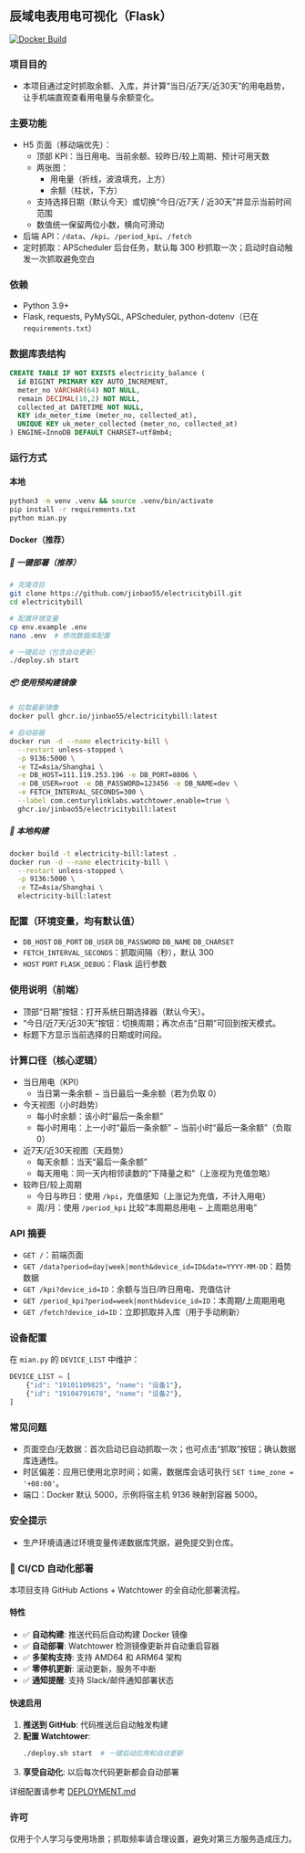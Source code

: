 ## 辰域电表用电可视化（Flask）

[![Docker Build](https://github.com/jinbao55/electricitybill/actions/workflows/docker-build.yml/badge.svg)](https://github.com/jinbao55/electricitybill/actions/workflows/docker-build.yml)

### 项目目的
- 本项目通过定时抓取余额、入库，并计算“当日/近7天/近30天”的用电趋势，让手机端直观查看用电量与余额变化。

### 主要功能
- H5 页面（移动端优先）：
  - 顶部 KPI：当日用电、当前余额、较昨日/较上周期、预计可用天数
  - 两张图：
    - 用电量（折线，波浪填充，上方）
    - 余额（柱状，下方）
  - 支持选择日期（默认今天）或切换“今日/近7天 / 近30天”并显示当前时间范围
  - 数值统一保留两位小数，横向可滑动
- 后端 API：`/data`、`/kpi`、`/period_kpi`、`/fetch`
- 定时抓取：APScheduler 后台任务，默认每 300 秒抓取一次；启动时自动触发一次抓取避免空白

### 依赖
- Python 3.9+
- Flask, requests, PyMySQL, APScheduler, python-dotenv（已在 `requirements.txt`）

### 数据库表结构
```sql
CREATE TABLE IF NOT EXISTS electricity_balance (
  id BIGINT PRIMARY KEY AUTO_INCREMENT,
  meter_no VARCHAR(64) NOT NULL,
  remain DECIMAL(10,2) NOT NULL,
  collected_at DATETIME NOT NULL,
  KEY idx_meter_time (meter_no, collected_at),
  UNIQUE KEY uk_meter_collected (meter_no, collected_at)
) ENGINE=InnoDB DEFAULT CHARSET=utf8mb4;
```

### 运行方式
#### 本地
```bash
python3 -m venv .venv && source .venv/bin/activate
pip install -r requirements.txt
python mian.py
```

#### Docker（推荐）

##### 🚀 一键部署（推荐）
```bash
# 克隆项目
git clone https://github.com/jinbao55/electricitybill.git
cd electricitybill

# 配置环境变量
cp env.example .env
nano .env  # 修改数据库配置

# 一键启动（包含自动更新）
./deploy.sh start
```

##### 📦 使用预构建镜像
```bash
# 拉取最新镜像
docker pull ghcr.io/jinbao55/electricitybill:latest

# 启动容器
docker run -d --name electricity-bill \
  --restart unless-stopped \
  -p 9136:5000 \
  -e TZ=Asia/Shanghai \
  -e DB_HOST=111.119.253.196 -e DB_PORT=8806 \
  -e DB_USER=root -e DB_PASSWORD=123456 -e DB_NAME=dev \
  -e FETCH_INTERVAL_SECONDS=300 \
  --label com.centurylinklabs.watchtower.enable=true \
  ghcr.io/jinbao55/electricitybill:latest
```

##### 🔧 本地构建
```bash
docker build -t electricity-bill:latest .
docker run -d --name electricity-bill \
  --restart unless-stopped \
  -p 9136:5000 \
  -e TZ=Asia/Shanghai \
  electricity-bill:latest
```

### 配置（环境变量，均有默认值）
- `DB_HOST` `DB_PORT` `DB_USER` `DB_PASSWORD` `DB_NAME` `DB_CHARSET`
- `FETCH_INTERVAL_SECONDS`：抓取间隔（秒），默认 300
- `HOST` `PORT` `FLASK_DEBUG`：Flask 运行参数

### 使用说明（前端）
- 顶部“日期”按钮：打开系统日期选择器（默认今天）。
- “今日/近7天/近30天”按钮：切换周期；再次点击“日期”可回到按天模式。
- 标题下方显示当前选择的日期或时间段。

### 计算口径（核心逻辑）
- 当日用电（KPI）
  - 当日第一条余额 − 当日最后一条余额（若为负取 0）
- 今天视图（小时趋势）
  - 每小时余额：该小时“最后一条余额”
  - 每小时用电：上一小时“最后一条余额” − 当前小时“最后一条余额”（负取 0）
- 近7天/近30天视图（天趋势）
  - 每天余额：当天“最后一条余额”
  - 每天用电：同一天内相邻读数的“下降量之和”（上涨视为充值忽略）
- 较昨日/较上周期
  - 今日与昨日：使用 `/kpi`，充值感知（上涨记为充值，不计入用电）
  - 周/月：使用 `/period_kpi` 比较“本周期总用电 − 上周期总用电”

### API 摘要
- `GET /`：前端页面
- `GET /data?period=day|week|month&device_id=ID&date=YYYY-MM-DD`：趋势数据
- `GET /kpi?device_id=ID`：余额与当日/昨日用电、充值估计
- `GET /period_kpi?period=week|month&device_id=ID`：本周期/上周期用电
- `GET /fetch?device_id=ID`：立即抓取并入库（用于手动刷新）

### 设备配置
在 `mian.py` 的 `DEVICE_LIST` 中维护：
```python
DEVICE_LIST = [
    {"id": "19101109825", "name": "设备1"},
    {"id": "19104791678", "name": "设备2"},
]
```

### 常见问题
- 页面空白/无数据：首次启动已自动抓取一次；也可点击“抓取”按钮；确认数据库连通性。
- 时区偏差：应用已使用北京时间；如需，数据库会话可执行 `SET time_zone = '+08:00'`。
- 端口：Docker 默认 5000，示例将宿主机 9136 映射到容器 5000。

### 安全提示
- 生产环境请通过环境变量传递数据库凭据，避免提交到仓库。

### 🚀 CI/CD 自动化部署

本项目支持 GitHub Actions + Watchtower 的全自动化部署流程。

#### 特性
- ✅ **自动构建**: 推送代码后自动构建 Docker 镜像
- ✅ **自动部署**: Watchtower 检测镜像更新并自动重启容器
- ✅ **多架构支持**: 支持 AMD64 和 ARM64 架构
- ✅ **零停机更新**: 滚动更新，服务不中断
- ✅ **通知提醒**: 支持 Slack/邮件通知部署状态

#### 快速启用

1. **推送到 GitHub**: 代码推送后自动触发构建
2. **配置 Watchtower**: 
   ```bash
   ./deploy.sh start  # 一键启动应用和自动更新
   ```
3. **享受自动化**: 以后每次代码更新都会自动部署

详细配置请参考 [DEPLOYMENT.md](./DEPLOYMENT.md)

### 许可
仅用于个人学习与使用场景；抓取频率请合理设置，避免对第三方服务造成压力。


